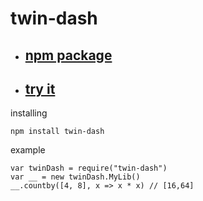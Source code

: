 # twin-dash
- ## [npm package](https://www.npmjs.com/package/twin-dash) 
- ## [try it](https://runkit.com/npm/twin-dash)

installing
```
npm install twin-dash
```
example
```
var twinDash = require("twin-dash")
var __ = new twinDash.MyLib()
__.countby([4, 8], x => x * x) // [16,64]
```




